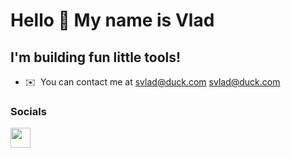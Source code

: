 Hello 👋 My name is Vlad
================================

I'm building fun little tools!
----------------------------------

* ✉️  You can contact me at [svlad@duck.com](mailto:svlad@duck.com) svlad@duck.com 

### Socials

<p align="left"> <a href="https://www.linkedin.com/in/vladislav-balkhanov-544405168/" target="_blank" rel="noreferrer"><img src="https://raw.githubusercontent.com/danielcranney/readme-generator/main/public/icons/socials/linkedin.svg" width="32" height="32" /></a> 
